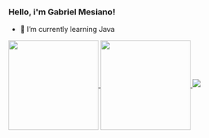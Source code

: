 ### Hello, i'm Gabriel Mesiano!

- 🌱 I’m currently learning Java

<a href="https://github.com/anuraghazra/github-readme-stats">
  <img height= "180cm" align="center" src="https://github-readme-stats.vercel.app/api?username=gabriel-mesiano&theme=github_dark" />
</a>
<a href="https://github.com/anuraghazra/convoychat">
  <img height= "180cm" align="center" src="https://github-readme-stats.vercel.app/api?username=gabriel-mesiano&show_icons=true&theme=github_dark" />
</a>

<a href= " ">
<img aling= "center" src="https://img.shields.io/badge/Gmail-D14836?style=for-the-badge&logo=gmail&logoColor=white" />
</a>

